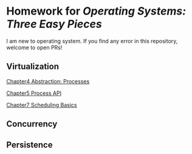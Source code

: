 # Homework for *Operating Systems: Three Easy Pieces*
I am new to operating system. If you find any error in this repository, welcome to open PRs!


## Virtualization
[Chapter4 Abstraction: Processes](https://github.com/ruhuang2001/ostep-hw/blob/main/Chapter4/Chapter4.md)

[Chapter5 Process API](https://github.com/ruhuang2001/ostep-hw/tree/main/Chapter5)

[Chapter7 Scheduling Basics](https://github.com/ruhuang2001/ostep-hw/tree/main/Chapter7/Chapter7.md)

## Concurrency


## Persistence
